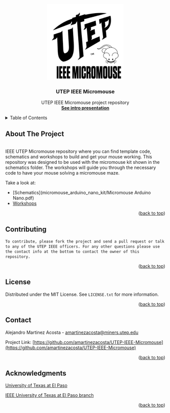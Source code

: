 <div id="top"></div>

<!-- PROJECT LOGO -->
</br>
<div align="center">
  <img src="img/micromouse_logo.png" width="240" height="240">
  <h3 align="center">UTEP IEEE Micromouse</h3>
   <p align="center">
     UTEP IEEE Micromouse project repository
     </br>
     <a href="workshops/Intro to micromouse presentation.pdf"><strong>See intro presentation</strong></a>
     </br>
  </p>
</div>

<!-- TABLE OF CONTENTS -->
<details>
  <summary>Table of Contents</summary>
  <ol>
    <li><a href="#about-the-project">About The Project</a></li>
    <li><a href="#contributing">Contributing</a></li>
    <li><a href="#license">License</a></li>
    <li><a href="#contact">Contact</a></li>
    <li><a href="#acknowledgments">Acknowledgments</a></li>
  </ol>
</details>

<!-- ABOUT THE PROJECT -->
## About The Project
</br>
<div align="left">
  IEEE UTEP Micromouse repository where you can find template code, schematics and workshops
  to build and get your mouse working. This repository was designed to be used with the micromouse
  kit shown in the schematics folder. The workshops will guide you through the necessary code to 
  have your mouse solving a micromouse maze.
  
  Take a look at:
  - [Schematics](micromouse_arduino_nano_kit/Micromouse Arduino Nano.pdf)
  - [Workshops](workshops/)
</div>

<p align="right">(<a href="#top">back to top</a>)</p>

<!-- CONTRIBUTING -->
## Contributing
    To contribute, please fork the project and send a pull request or talk to any of the UTEP IEEE officers. For any other questions please use the contact info at the bottom to contact the owner of this repository.
<p align="right">(<a href="#top">back to top</a>)</p>

<!-- LICENSE -->
## License

Distributed under the MIT License. See `LICENSE.txt` for more information.

<p align="right">(<a href="#top">back to top</a>)</p>



<!-- CONTACT -->
## Contact

Alejandro Martinez Acosta - amartinezacosta@miners.utep.edu

Project Link: [https://github.com/amartinezacosta/UTEP-IEEE-Micromouse](https://github.com/amartinezacosta/UTEP-IEEE-Micromouse)

<p align="right">(<a href="#top">back to top</a>)</p>



<!-- ACKNOWLEDGMENTS -->
## Acknowledgments
[University of Texas at El Paso](https://www.utep.edu/)

[IEEE University of Texas at El Paso branch](https://edu.ieee.org/us-utep/)

<p align="right">(<a href="#top">back to top</a>)</p>
